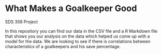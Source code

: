 # What Makes a Goalkeeper Good
SDS 358 Project

In this repository you can find our data in the CSV file and a R Markdown file that shows you our analysis on the data which helped us come up with a model for the data. We are looking to see if there is correlations between characteristics of a goalkeepers and his save percentage.
